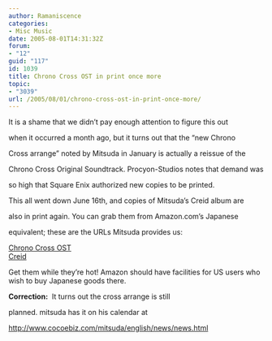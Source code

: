 ```yaml
---
author: Ramaniscence
categories:
- Misc Music
date: 2005-08-01T14:31:32Z
forum:
- "12"
guid: "117"
id: 1039
title: Chrono Cross OST in print once more
topic:
- "3039"
url: /2005/08/01/chrono-cross-ost-in-print-once-more/
---
```


It is a shame that we didn&#8217;t pay enough attention to figure this out
  
when it occurred a month ago, but it turns out that the &#8220;new Chrono
  
Cross arrange&#8221; noted by Mitsuda in January is actually a reissue of the
  
Chrono Cross Original Soundtrack. Procyon-Studios notes that demand was
  
so high that Square Enix authorized new copies to be printed.
  
This all went down June 16th, and copies of Mitsuda&#8217;s Creid album are
  
also in print again. You can grab them from Amazon.com&#8217;s Japanese
  
equivalent; these are the URLs Mitsuda provides us:

<a target="_blank" href="http://www.amazon.co.jp/exec/obidos/ASIN/B0009J8HB6/procyonstudio-22">Chrono Cross OST</a>  
<a target="_blank" href="http://www.amazon.co.jp/exec/obidos/ASIN/B0009J8HAW/procyonstudio-22">Creid</a>

Get them while they&#8217;re hot! Amazon should have facilities for US users who wish to buy Japanese goods there.

**Correction:**  It turns out the cross arrange is still
  
planned. mitsuda has it on his calendar at
  
http://www.cocoebiz.com/mitsuda/english/news/news.html